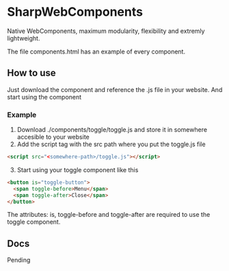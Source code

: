# SharpWebComponents
Native WebComponents, maximum modularity, flexibility and extremly lightweight.

The file components.html has an example of every component.

## How to use
Just download the component and reference the .js file in your website. And start using the component

### Example
  1. Download ./components/toggle/toggle.js and store it in somewhere accesible to your website
  2. Add the script tag with the src path where you put the toggle.js file
```html 
<script src="<somewhere-path>/toggle.js"></script>
```
  3. Start using your toggle component like this

```html 
<button is="toggle-button">
  <span toggle-before>Menu</span>
  <span toggle-after>Close</span>
</button>
```

The attributes: is, toggle-before and toggle-after are required to use the toggle component.

## Docs
Pending


